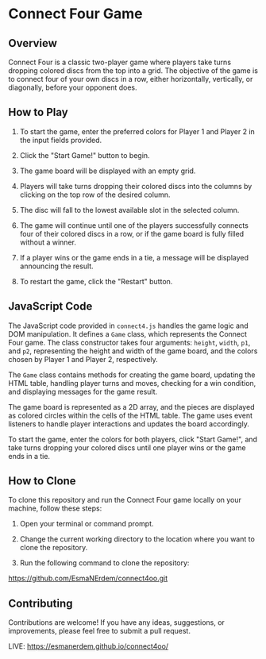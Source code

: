 # Connect Four Game

## Overview

Connect Four is a classic two-player game where players take turns dropping colored discs from the top into a grid. The objective of the game is to connect four of your own discs in a row, either horizontally, vertically, or diagonally, before your opponent does.

## How to Play

1. To start the game, enter the preferred colors for Player 1 and Player 2 in the input fields provided.

2. Click the "Start Game!" button to begin.

3. The game board will be displayed with an empty grid.

4. Players will take turns dropping their colored discs into the columns by clicking on the top row of the desired column.

5. The disc will fall to the lowest available slot in the selected column.

6. The game will continue until one of the players successfully connects four of their colored discs in a row, or if the game board is fully filled without a winner.

7. If a player wins or the game ends in a tie, a message will be displayed announcing the result.

8. To restart the game, click the "Restart" button.

## JavaScript Code

The JavaScript code provided in `connect4.js` handles the game logic and DOM manipulation. It defines a `Game` class, which represents the Connect Four game. The class constructor takes four arguments: `height`, `width`, `p1`, and `p2`, representing the height and width of the game board, and the colors chosen by Player 1 and Player 2, respectively.

The `Game` class contains methods for creating the game board, updating the HTML table, handling player turns and moves, checking for a win condition, and displaying messages for the game result.

The game board is represented as a 2D array, and the pieces are displayed as colored circles within the cells of the HTML table. The game uses event listeners to handle player interactions and updates the board accordingly.

To start the game, enter the colors for both players, click "Start Game!", and take turns dropping your colored discs until one player wins or the game ends in a tie.

## How to Clone

To clone this repository and run the Connect Four game locally on your machine, follow these steps:

1. Open your terminal or command prompt.

2. Change the current working directory to the location where you want to clone the repository.

3. Run the following command to clone the repository:

https://github.com/EsmaNErdem/connect4oo.git

## Contributing

Contributions are welcome! If you have any ideas, suggestions, or improvements, please feel free to submit a pull request.


LIVE: https://esmanerdem.github.io/connect4oo/
